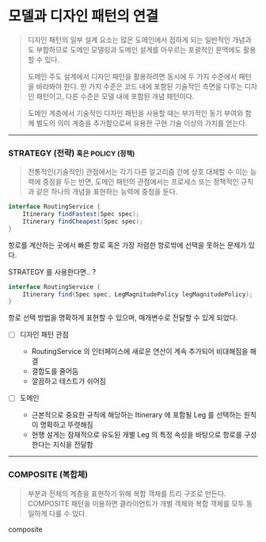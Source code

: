 # 모델과 디자인 패턴의 연결

> 디자인 패턴의 일부 설계 요소는 많은 도메인에서 접하게 되는 일반적인 개념과도 부합하므로 도메인 모델링과 도메인 설계를 아우르는 포괄적인 문맥에도 활용할 수 있다.
>
> 도메인 주도 설계에서 디자인 패턴을 활용하려면 동시에 두 가지 수준에서 패턴을 바라봐야 한다.
> 한 가지 수준은 코드 내에 포함된 기술적인 측면을 다루는 디자인 패턴이고, 다른 수준은 모델 내에 포함된 개념 패턴이다.

> 도메인 계층에서 기술적인 디자인 패턴을 사용할 때는 부가적인 동기 부여와 함께 별도의 의미 계층을 추가함으로써 유용한 구현 기술 이상의 가치를 얻는다.

---

### STRATEGY (전략) <small> 혹은 POLICY (정책)</small>

> 전통적인(기술적인) 관점에서는 각기 다른 알고리즘 간에 상호 대체할 수 이는 능력에 중점을 두는 반면, 도메인 패턴의 관점에서는 프로세스 또는 정책적인 규칙과 같은 하나의 개념을 표현하는 능력에 중점을 둔다.

```JAVA
interface RoutingService { 
    Itinerary findFastest(Spec spec);
    Itinerary findCheapest(Spec spec);
}
```

항로를 계산하는 곳에서 빠른 항로 혹은 가장 저렴한 항로밖에 선택을 못하는 문제가 있다.

STRATEGY 를 사용한다면.. ?

```JAVA
interface RoutingService { 
    Itinerary find(Spec spec, LegMagnitudePolicy legMagnitudePolicy);
}
```

항로 선택 방법을 명확하게 표현할 수 있으며, 매개변수로 전달할 수 있게 되었다.

- [ ] 디자인 패턴 관점
    + RoutingService 의 인터페이스에 새로운 연산이 계속 추가되어 비대해짐을 해결
    + 결합도를 줄어듬
    + 깔끔하고 테스트가 쉬어짐

- [ ] 도메인
    + 근본적으로 중요한 규칙에 해당하는 Itinerary 에 포함될 Leg 를 선택하는 원칙이 명확하고 뚜렷해짐
    + 현행 설게는 잠재적으로 유도된 개별 Leg 의 특정 속성을 바탕으로 항로를 구성한다는 지식을 전달함
  
---

### COMPOSITE (복합체)
> 부분과 전체의 계층을 표현하기 위해 복합 객체를 트리 구조로 만든다. COMPOSITE 패턴을 이용하면 클라이언트가 개별 객체와 복합 객체를 모두 동일하게 다룰 수 있다. 

composite

